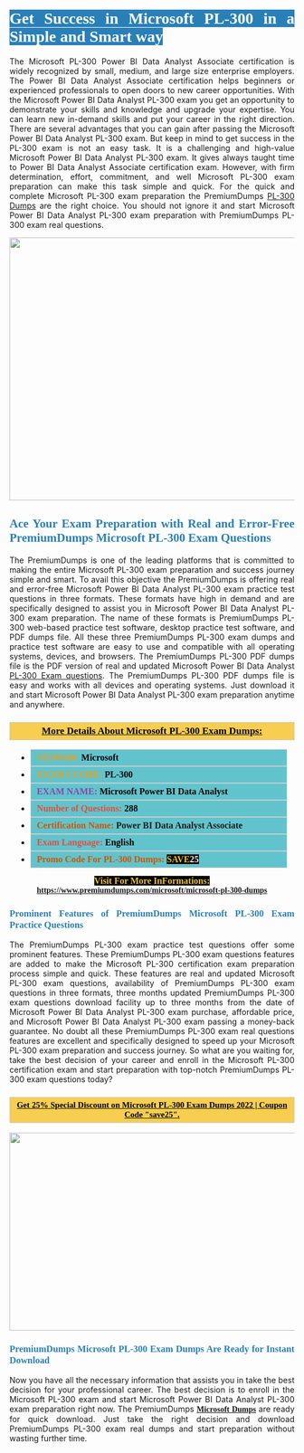<h1 style="text-align: justify;"><span style="color:#ffffff;"><span style="font-family:Georgia,serif;"><strong><span style="background-color:#2980b9;">Get Success in Microsoft PL-300 in a Simple and Smart way</span></strong></span></span></h1>

<p style="text-align: justify;">The Microsoft PL-300 Power BI Data Analyst Associate certification is widely recognized by small, medium, and large size enterprise employers. The Power BI Data Analyst Associate certification helps beginners or experienced professionals to open doors to new career opportunities. With the Microsoft Power BI Data Analyst PL-300 exam you get an opportunity to demonstrate your skills and knowledge and upgrade your expertise. You can learn new in-demand skills and put your career in the right direction. There are several advantages that you can gain after passing the Microsoft Power BI Data Analyst PL-300 exam. But keep in mind to get success in the PL-300 exam is not an easy task. It is a challenging and high-value Microsoft Power BI Data Analyst PL-300 exam. It gives always taught time to Power BI Data Analyst Associate certification exam. However, with firm determination, effort, commitment, and well Microsoft PL-300 exam preparation can make this task simple and quick. For the quick and complete Microsoft PL-300 exam preparation the PremiumDumps <a href="https://www.premiumdumps.com/microsoft/microsoft-pl-300-dumps">PL-300 Dumps</a> are the right choice. You should not ignore it and start Microsoft Power BI Data Analyst PL-300 exam preparation with PremiumDumps PL-300 exam real questions.</p>

<p style="text-align: center;"><a href="https://www.premiumdumps.com/microsoft/microsoft-pl-300-dumps"><img alt="" src="https://i.imgur.com/KJGzbJ2.jpeg" style="width: 700px; height: 465px;" /></a></p>

<h2 style="text-align: justify;"><span style="color:#2980b9;"><span style="font-family:Georgia,serif;"><strong>Ace Your Exam Preparation with Real and Error-Free PremiumDumps Microsoft PL-300 Exam Questions</strong></span></span></h2>

<p style="text-align: justify;">The PremiumDumps is one of the leading platforms that is committed to making the entire Microsoft PL-300 exam preparation and success journey simple and smart. To avail this objective the PremiumDumps is offering real and error-free Microsoft Power BI Data Analyst PL-300 exam practice test questions in three formats. These formats have high in demand and are specifically designed to assist you in Microsoft Power BI Data Analyst PL-300 exam preparation. The name of these formats is PremiumDumps PL-300 web-based practice test software, desktop practice test software, and PDF dumps file. All these three PremiumDumps PL-300 exam dumps and practice test software are easy to use and compatible with all operating systems, devices, and browsers. The PremiumDumps PL-300 PDF dumps file is the PDF version of real and updated Microsoft Power BI Data Analyst <a href="https://www.premiumdumps.com/microsoft/microsoft-pl-300-dumps">PL-300 Exam questions</a>. The PremiumDumps PL-300 PDF dumps file is easy and works with all devices and operating systems. Just download it and start Microsoft Power BI Data Analyst PL-300 exam preparation anytime and anywhere.</p>

<h3 style="background: #f7ce50; border: 1px solid rgb(204, 204, 204); padding: 5px 10px; text-align: center;"><span style="font-family:Georgia,serif;"><u><u><span style="color:#000000;"><span style="font-size:11pt"><span style="line-height:normal"><b><span style="font-size:13.0pt"><span cambria="">More Details About Microsoft PL-300 Exam Dumps:</span></span></b></span></span></span></u></u></span></h3>

<ul>
	<li style="margin:0cm 10pt">
	<div style="background:#61c4cd; border: 1px solid rgb(204, 204, 204); padding: 5px 10px; text-align: justify;"><span style="font-family:Georgia,serif;"><span style="font-size:11pt"><span style="line-height:normal"><b><span style="font-size:12.0pt"><span new="" roman="" times=""><span style="color:#f39c12;">VENDOR:</span> <span style="color:#000000;">Microsoft</span></span></span></b></span></span></span></div>
	</li>
	<li style="margin:0cm 10pt">
	<div style="background: #61c4cd; border: 1px solid rgb(204, 204, 204); padding: 5px 10px; text-align: justify;"><span style="font-family:Georgia,serif;"><span style="font-size:11pt"><span style="line-height:normal"><b><span style="font-size:12.0pt"><span new="" roman="" times=""><span style="color:#f39c12;">EXAM CCODE:</span> <span style="color:#000000;">PL-300</span></span></span></b></span></span></span></div>
	</li>
	<li style="margin:0cm 10pt">
	<div style="background: #61c4cd; border: 1px solid rgb(204, 204, 204); padding: 5px 10px; text-align: justify;"><span style="font-family:Georgia,serif;"><span style="font-size:11pt"><span style="line-height:normal"><b><span style="font-size:12.0pt"><span new="" roman="" times=""><span style="color:#8e44ad;">EXAM NAME:</span> <span style="color:#000000;">Microsoft Power BI Data Analyst</span></span></span></b></span></span></span></div>
	</li>
	<li style="margin:0cm 10pt">
	<div style="background: #61c4cd; border: 1px solid rgb(204, 204, 204); padding: 5px 10px;"><span style="font-family:Georgia,serif;"><span style="font-size:11pt"><span style="line-height:normal"><b><span style="font-size:12.0pt"><span new="" roman="" times=""><span style="color:#e74c3c;">Number of Questions:</span><span style="color:#000000;"><span style="color:#f1c40f;"> </span>288</span></span></span></b></span></span></span></div>
	</li>
	<li style="margin:0cm 10pt">
	<div style="background: #61c4cd; border: 1px solid rgb(204, 204, 204); padding: 5px 10px; text-align: justify;"><span style="font-family:Georgia,serif;"><span style="font-size:11pt"><span style="line-height:normal"><b><span style="font-size:12.0pt"><span new="" roman="" times=""><span style="color:#d35400;">Certification Name:</span> Power BI Data Analyst Associate</span></span></b></span></span></span></div>
	</li>
	<li style="margin:0cm 10pt">
	<div style="background: #61c4cd; border: 1px solid rgb(204, 204, 204); padding: 5px 10px; text-align: justify;"><span style="font-family:Georgia,serif;"><span style="font-size:11pt"><span style="line-height:normal"><b><span style="font-size:12.0pt"><span new="" roman="" times=""><span style="color:#e74c3c;">Exam Language:</span> <span style="color:#000000;">English</span></span></span></b></span></span></span></div>
	</li>
	<li style="margin:0cm 10pt">
	<div style="background: #61c4cd; border: 1px solid rgb(204, 204, 204); padding: 5px 10px;"><span style="font-family:Georgia,serif;"><span style="font-size:11pt"><span style="line-height:normal"><b><span style="font-size:12.0pt"><span new="" roman="" times=""><span style="color:#d35400;">Promo Code For PL-300 Dumps:</span><span style="color:#f1c40f;"> <span style="background-color:#000000;">SAVE</span></span><span style="color:#ffffff;"><span style="background-color:#000000;">25</span></span></span></span></b></span></span></span></div>
	</li>
</ul>

<p style="text-align: center;"><span style="font-family:Georgia,serif;"><strong><span style="font-size:16px;"><span style="color:#f1c40f;"><span style="background-color:#000000;">Visit For More InFormations:</span></span></span> <a href="https://www.premiumdumps.com/microsoft/microsoft-pl-300-dumps">https://www.premiumdumps.com/microsoft/microsoft-pl-300-dumps</a></strong></span></p>

<h3 style="text-align: justify;"><span style="color:#2980b9;"><span style="font-family:Georgia,serif;"><strong><strong><strong>Prominent Features of PremiumDumps Microsoft PL-300 Exam Practice Questions</strong></strong></strong></span></span></h3>

<p style="text-align: justify;">The PremiumDumps PL-300 exam practice test questions offer some prominent features. These PremiumDumps PL-300 exam questions features are added to make the Microsoft PL-300 certification exam preparation process simple and quick. These features are real and updated Microsoft PL-300 exam questions, availability of PremiumDumps PL-300 exam questions in three formats, three months updated PremiumDumps PL-300 exam questions download facility up to three months from the date of Microsoft Power BI Data Analyst PL-300 exam purchase, affordable price, and Microsoft Power BI Data Analyst PL-300 exam passing a money-back guarantee. No doubt all these PremiumDumps PL-300 exam real questions features are excellent and specifically designed to speed up your Microsoft PL-300 exam preparation and success journey. So what are you waiting for, take the best decision of your career and enroll in the Microsoft PL-300 certification exam and start preparation with top-notch PremiumDumps PL-300 exam questions today?</p>

<h3 style="background: rgb(247, 206, 80); border: 1px solid rgb(204, 204, 204); padding: 5px 10px; text-align: center;"><span style="font-family:Georgia,serif;"><u><span style="color:#000000;"><span style="font-size:11pt;"><span style="line-height:normal;"><b><span cambria="">Get 25% Special Discount on Microsoft PL-300 Exam Dumps 2022 | Coupon Code "save25".</span></b></span></span></span></u></span></h3>

<p style="text-align: center;"><strong><strong><a href="https://www.premiumdumps.com/microsoft/microsoft-pl-300-dumps"><img alt="" src="https://i.imgur.com/F18GQwv.jpeg" style="width: 700px; height: 350px;" /></a></strong></strong></p>

<h3 style="text-align: justify;"><strong><span style="color:#2980b9;"><span style="font-family:Georgia,serif;"><strong><strong><strong>PremiumDumps Microsoft PL-300 Exam Dumps Are Ready for Instant Download</strong></strong></strong></span></span></strong></h3>

<p style="text-align: justify;">Now you have all the necessary information that assists you in take the best decision for your professional career. The best decision is to enroll in the Microsoft PL-300 exam and start Microsoft Power BI Data Analyst PL-300 exam preparation right now. The PremiumDumps <span style="font-family:Georgia,serif;"><strong><a href="https://www.premiumdumps.com/microsoft-exam-dumps">Microsoft Dumps</a></strong></span> are ready for quick download. Just take the right decision and download PremiumDumps PL-300 exam real dumps and start preparation without wasting further time.</p>
